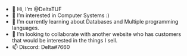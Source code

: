 - 👋 Hi, I’m @DeltaTUF
- 👀 I’m interested in Computer Systems :)
- 🌱 I’m currently learning about Databases and Multiple programming languages.
- 💞️ I’m looking to collaborate with another website who has customers that would be interested in the things I sell.
- 📫 Discord: Delta#7660
